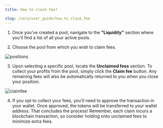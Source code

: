 ```yaml
---
title: How to claim fee?

slug: /vara/user_guide/how_to_claim_fee
---
```


1. Once you've created a pool, navigate to the **"Liquidity"** section where you'll find a list of all your active pools.


2. Choose the pool from which you wish to claim fees.

![positions](/img/docs/app/vara/vara_positionslight.jpg)

3. Upon selecting a specific pool, locate the **Unclaimed fees** section. To collect your profits from the pool, simply click the **Claim fee** button. Any remaining fees will also be automatically returned to you when you close your position.

![claimfee](/img/docs/app/vara/vara_claimfee.jpg)

4. If you opt to collect your fees, you'll need to approve the transaction in your wallet. Once approved, the tokens will be transferred to your wallet address. That concludes the process! Remember, each claim incurs a blockchain transaction, so consider holding onto unclaimed fees to minimize extra fees.
